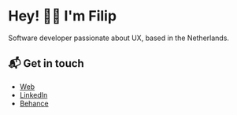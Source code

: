 # Hey! 👋🏼 I'm Filip

Software developer passionate about UX, based in the Netherlands.

## 📬 Get in touch

- [Web](http://filipzd.me)
- [LinkedIn](http://linkedin.com/in/filipzd)
- [Behance](http://behance.net/filipzd)



<!--
**phila9/phila9** is a ✨ _special_ ✨ repository because its `README.md` (this file) appears on your GitHub profile.

Here are some ideas to get you started:

- 🔭 I’m currently working on ...
- 🌱 I’m currently learning ...
- 👯 I’m looking to collaborate on ...
- 🤔 I’m looking for help with ...
- 💬 Ask me about ...
- 📫 How to reach me: ...
- 😄 Pronouns: ...
- ⚡ Fun fact: ...
-->
